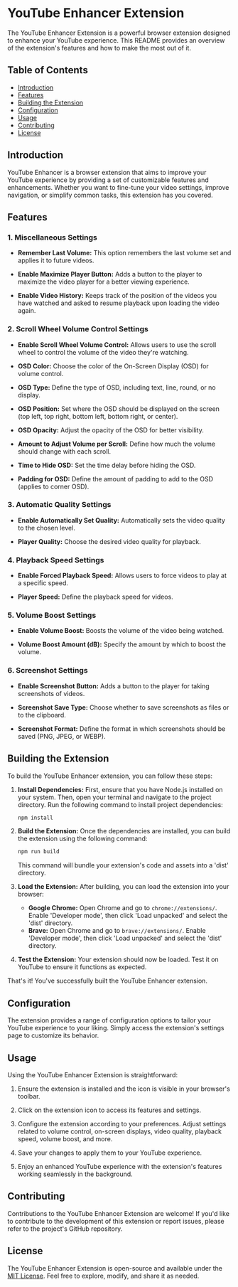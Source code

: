 # YouTube Enhancer Extension

The YouTube Enhancer Extension is a powerful browser extension designed to enhance your YouTube experience. This README provides an overview of the extension's features and how to make the most out of it.

## Table of Contents

- [Introduction](#introduction)
- [Features](#features)
- [Building the Extension](#building-the-extension)
- [Configuration](#configuration)
- [Usage](#usage)
- [Contributing](#contributing)
- [License](#license)

## Introduction

YouTube Enhancer is a browser extension that aims to improve your YouTube experience by providing a set of customizable features and enhancements. Whether you want to fine-tune your video settings, improve navigation, or simplify common tasks, this extension has you covered.

## Features

### 1. Miscellaneous Settings

- **Remember Last Volume:** This option remembers the last volume set and applies it to future videos.

- **Enable Maximize Player Button:** Adds a button to the player to maximize the video player for a better viewing experience.

- **Enable Video History:** Keeps track of the position of the videos you have watched and asked to resume playback upon loading the video again.

### 2. Scroll Wheel Volume Control Settings

- **Enable Scroll Wheel Volume Control:** Allows users to use the scroll wheel to control the volume of the video they're watching.

- **OSD Color:** Choose the color of the On-Screen Display (OSD) for volume control.

- **OSD Type:** Define the type of OSD, including text, line, round, or no display.

- **OSD Position:** Set where the OSD should be displayed on the screen (top left, top right, bottom left, bottom right, or center).

- **OSD Opacity:** Adjust the opacity of the OSD for better visibility.

- **Amount to Adjust Volume per Scroll:** Define how much the volume should change with each scroll.

- **Time to Hide OSD:** Set the time delay before hiding the OSD.

- **Padding for OSD:** Define the amount of padding to add to the OSD (applies to corner OSD).

### 3. Automatic Quality Settings

- **Enable Automatically Set Quality:** Automatically sets the video quality to the chosen level.

- **Player Quality:** Choose the desired video quality for playback.

### 4. Playback Speed Settings

- **Enable Forced Playback Speed:** Allows users to force videos to play at a specific speed.

- **Player Speed:** Define the playback speed for videos.

### 5. Volume Boost Settings

- **Enable Volume Boost:** Boosts the volume of the video being watched.

- **Volume Boost Amount (dB):** Specify the amount by which to boost the volume.

### 6. Screenshot Settings

- **Enable Screenshot Button:** Adds a button to the player for taking screenshots of videos.

- **Screenshot Save Type:** Choose whether to save screenshots as files or to the clipboard.

- **Screenshot Format:** Define the format in which screenshots should be saved (PNG, JPEG, or WEBP).

## Building the Extension

To build the YouTube Enhancer extension, you can follow these steps:

1. **Install Dependencies:** First, ensure that you have Node.js installed on your system. Then, open your terminal and navigate to the project directory. Run the following command to install project dependencies:

   ```bash
   npm install
   ```

2. **Build the Extension:** Once the dependencies are installed, you can build the extension using the following command:

   ```bash
   npm run build
   ```

   This command will bundle your extension's code and assets into a 'dist' directory.

3. **Load the Extension:** After building, you can load the extension into your browser:

   - **Google Chrome:** Open Chrome and go to `chrome://extensions/`. Enable 'Developer mode', then click 'Load unpacked' and select the 'dist' directory.
   - **Brave:** Open Chrome and go to `brave://extensions/`. Enable 'Developer mode', then click 'Load unpacked' and select the 'dist' directory.

4. **Test the Extension:** Your extension should now be loaded. Test it on YouTube to ensure it functions as expected.

That's it! You've successfully built the YouTube Enhancer extension.

## Configuration

The extension provides a range of configuration options to tailor your YouTube experience to your liking. Simply access the extension's settings page to customize its behavior.

## Usage

Using the YouTube Enhancer Extension is straightforward:

1. Ensure the extension is installed and the icon is visible in your browser's toolbar.

2. Click on the extension icon to access its features and settings.

3. Configure the extension according to your preferences. Adjust settings related to volume control, on-screen displays, video quality, playback speed, volume boost, and more.

4. Save your changes to apply them to your YouTube experience.

5. Enjoy an enhanced YouTube experience with the extension's features working seamlessly in the background.

## Contributing

Contributions to the YouTube Enhancer Extension are welcome! If you'd like to contribute to the development of this extension or report issues, please refer to the project's GitHub repository.

## License

The YouTube Enhancer Extension is open-source and available under the [MIT License](LICENSE). Feel free to explore, modify, and share it as needed.
